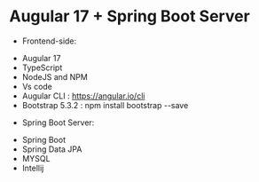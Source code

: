 # Augular 17 + Spring Boot Server
- Frontend-side:
+ Augular 17
+ TypeScript
+ NodeJS and NPM
+ Vs code
+ Augular CLI : https://angular.io/cli
+ Bootstrap 5.3.2 : npm install bootstrap --save
- Spring Boot Server:
+ Spring Boot
+ Spring Data JPA
+ MYSQL
+ Intellij

